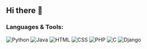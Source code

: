 ## Hi there 👋

<!--
**nicodioub/nicodioub** is a ✨ _special_ ✨ repository because its `README.md` (this file) appears on your GitHub profile.

Here are some ideas to get you started:

- 🔭 I’m currently working on ...
- 🌱 I’m currently learning ...
- 👯 I’m looking to collaborate on ...
- 🤔 I’m looking for help with ...
- 💬 Ask me about ...
- 📫 How to reach me: ...
- 😄 Pronouns: ...
- ⚡ Fun fact: ...
-->

### Languages & Tools:
![Python](https://img.shields.io/badge/-Python-blue)
![Java](https://img.shields.io/badge/-Java-red)
![HTML](https://img.shields.io/badge/-HTML-orange)
![CSS](https://img.shields.io/badge/-CSS-blue)
![PHP](https://img.shields.io/badge/-PHP-purple)
![C](https://img.shields.io/badge/-C-00599C)
![Django](https://img.shields.io/badge/-Django-green)

